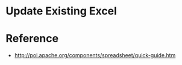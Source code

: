 

# Update Existing Excel


# Reference
- http://poi.apache.org/components/spreadsheet/quick-guide.htm